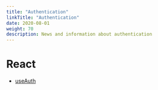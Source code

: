 ```yaml
---
title: "Authentication"
linkTitle: "Authentication"
date: 2020-08-01
weight: 70
description: News and information about authentication
---
```


# React

* [useAuth](https://github.com/Swizec/useAuth)

